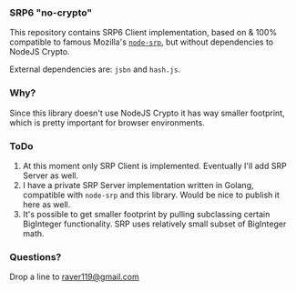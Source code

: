 ### SRP6 "no-crypto"

This repository contains SRP6 Client implementation, based on & 100% compatible to famous Mozilla's [`node-srp`](https://github.com/mozilla/node-srp), but without dependencies to NodeJS Crypto.

External dependencies are: `jsbn` and `hash.js`.


### Why?

Since this library doesn't use NodeJS Crypto it has way smaller footprint, which is pretty important for browser environments.


### ToDo

1. At this moment only SRP Client is implemented. Eventually I'll add SRP Server as well.
2. I have a private SRP Server implementation written in Golang, compatible with `node-srp` and this library. Would be nice to publish it here as well.
3. It's possible to get smaller footprint by pulling subclassing certain BigInteger functionality. SRP uses relatively small subset of BigInteger math.

### Questions?

Drop a line to [raver119@gmail.com]()